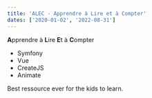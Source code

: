 ```yaml
---
title: 'ALEC - Apprendre à Lire et à Compter'
dates: ['2020-01-02', '2022-08-31']
---
```


**A**pprendre à **L**ire **E**t à **C**ompter

- Symfony
- Vue
- CreateJS
- Animate

Best ressource ever for the kids to learn.